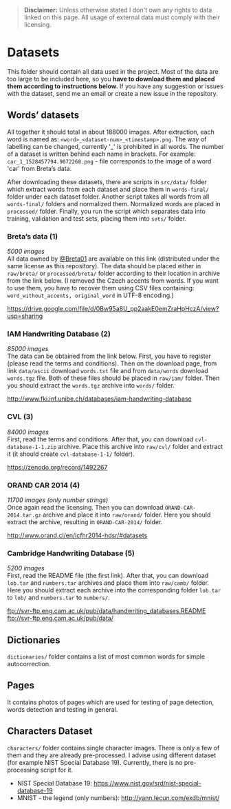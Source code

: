 >**Disclaimer:** Unless otherwise stated I don't own any rights to data linked on this page. All usage of external data must comply with their licensing.
# Datasets
This folder should contain all data used in the project. Most of the data are too large to be included here, so you **have to download them and placed them according to instructions below.** If you have any suggestion or issues with the dataset, send me an email or create a new issue in the repository. 

## Words’ datasets
All together it should total in about 188000 images. After extraction, each word is named as: `<word>_<dataset-num>_<timestamp>.png`. The way of labelling can be changed, currently '_' is prohibited in all words. The number of a dataset is written behind each name in brackets. For example: `car_1_1528457794.9072268.png` - file corresponds to the image of a word 'car' from Breta’s data.

After downloading these datasets, there are scripts in `src/data/` folder which extract words from each dataset and place them in `words-final/` folder under each dataset folder. Another script takes all words from all `words-final/` folders and normalized them. Normalized words are placed in `processed/` folder. Finally, you run the script which separates data into training, validation and test sets, placing them into `sets/` folder.

### Breta’s data (1)
*5000 images*  
All data owned by [@Breta01](https://github.com/Breta01) are available on this link (distributed under the same license as this repository). The data should be placed either in `raw/breta/` or `processed/breta/` folder according to their location in archive from the link below. (I removed the Czech accents from words. If you want to use them, you have to recover them using CSV files containing: `word_without_accents, original_word` in UTF-8 encoding.)

<https://drive.google.com/file/d/0Bw95a8U_pp2aakE0emZraHpHczA/view?usp=sharing>

### IAM Handwriting Database (2)
*85000 images*  
The data can be obtained from the link below. First, you have to register (please read the terms and conditions). Then on the download page, from link `data/ascii` download `words.txt` file and from `data/words` download `words.tgz` file. Both of these files should be placed in `raw/iam/` folder. Then you should extract the `words.tgz` archive into `words/` folder.

<http://www.fki.inf.unibe.ch/databases/iam-handwriting-database>

### CVL (3)
*84000 images*  
First, read the terms and conditions. After that, you can download `cvl-database-1-1.zip` archive. Place this archive into `raw/cvl/` folder and extract it (it should create `cvl-database-1-1/` folder).

<https://zenodo.org/record/1492267>


### ORAND CAR 2014 (4)
*11700 images (only number strings)*  
Once again read the licensing. Then you can download `ORAND-CAR-2014.tar.gz` archive and place it into `raw/orand/` folder. Here you should extract the archive, resulting in `ORAND-CAR-2014/` folder.

<http://www.orand.cl/en/icfhr2014-hdsr/#datasets>


### Cambridge Handwriting Database (5)
*5200 images*  
First, read the README file (the first link). After that, you can download `lob.tar` and `numbers.tar` archives and place them into `raw/camb/` folder. Here you should extract each archive into the corresponding folder `lob.tar` to `lob/` and `numbers.tar` to `numbers/`.

<ftp://svr-ftp.eng.cam.ac.uk/pub/data/handwriting_databases.README>  
<ftp://svr-ftp.eng.cam.ac.uk/pub/data/>

## Dictionaries
`dictionaries/` folder contains a list of most common words for simple autocorrection.

## Pages
It contains photos of pages which are used for testing of page detection, words detection and testing in general.

## Characters Dataset
`characters/` folder contains single character images. There is only a few of them and they are already pre-processed. I advise using different dataset (for example NIST Special Database 19). Currently, there is no pre-processing script for it.
* NIST Special Database 19: <https://www.nist.gov/srd/nist-special-database-19>
* MNIST - the legend (only numbers): <http://yann.lecun.com/exdb/mnist/>

